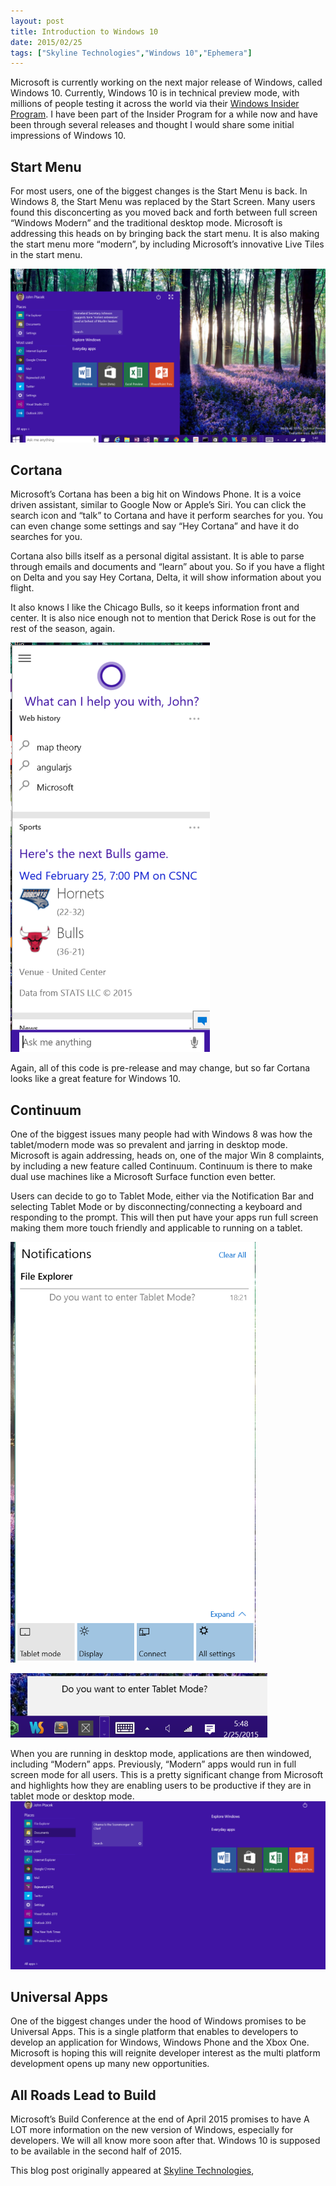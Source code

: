 ```yaml
---
layout: post
title: Introduction to Windows 10
date: 2015/02/25
tags: ["Skyline Technologies","Windows 10","Ephemera"]
---
```

Microsoft is currently working on the next major release of Windows, called Windows 10. Currently, Windows 10 is in technical preview mode, with millions of people testing it across the world
via their [Windows Insider Program](https://insider.windows.com/). I have been part of the Insider Program for a while now and have been through several releases and thought I would share some initial
impressions of Windows 10.

## Start Menu ##
For most users, one of the biggest changes is the Start Menu is back. In Windows 8, the Start Menu was replaced by the Start Screen. Many users found this disconcerting as you moved back and forth between full screen “Windows Modern” and the traditional desktop mode. Microsoft is addressing this heads on by bringing back the start menu. It is also making the start menu more “modern”, by including Microsoft’s innovative Live Tiles in the start menu.

![Windows 10 Start Screen](startScreen.png)

## Cortana ##
Microsoft’s Cortana has been a big hit on Windows Phone. It is a voice driven assistant, similar to Google Now or Apple’s Siri. You can click the search icon and “talk” to Cortana and have it perform searches for you. You can even change some settings and say “Hey Cortana” and have it do searches for you.

Cortana also bills itself as a personal digital assistant. It is able to parse through emails and documents and “learn” about you. So if you have a flight on Delta and you say Hey Cortana, Delta, it will show information about you flight.

It also knows I like the Chicago Bulls, so it keeps information front and center. It is also nice enough not to mention that Derick Rose is out for the rest of the season, again.

![Cortana](cortana1.png)

Again, all of this code is pre-release and may change, but so far Cortana looks like a great feature for Windows 10.

## Continuum ##
One of the biggest issues many people had with Windows 8 was how the tablet/modern mode was so prevalent and jarring in desktop mode. Microsoft is again addressing, heads on, one of the major Win 8 complaints, by including a new feature called Continuum. Continuum is there to make dual use machines like a Microsoft Surface function even better.

Users can decide to go to Tablet Mode, either via the Notification Bar and selecting Tablet Mode or by disconnecting/connecting a keyboard and responding to the prompt. This will then put have your apps run full screen making them more touch friendly and applicable to running on a tablet.

![Continuum](continuum.png)

![Continuum](continuum2.png)

When you are running in desktop mode, applications are then windowed, including “Modern” apps. Previously, “Modern” apps would run in full screen mode for all users. This is a pretty significant change from Microsoft and highlights how they are enabling users to be productive if they are in tablet mode or desktop mode.
![Continuum](continuum3.png)

## Universal Apps ##
One of the biggest changes under the hood of Windows promises to be Universal Apps. This is a single platform that enables to developers to develop an application for Windows, Windows Phone and the Xbox One. Microsoft is hoping this will reignite developer interest as the multi platform development opens up many new opportunities.

## All Roads Lead to Build ##
Microsoft’s Build Conference at the end of April 2015 promises to have A LOT more information on the new version of Windows, especially for developers. We will all know more soon after that. Windows 10 is supposed to be available in the second half of 2015.

This blog post originally appeared at [Skyline Technologies](http://www.skylinetechnologies.com/Blog/Article/2737/Introduction-to-Windows-10.aspx),

